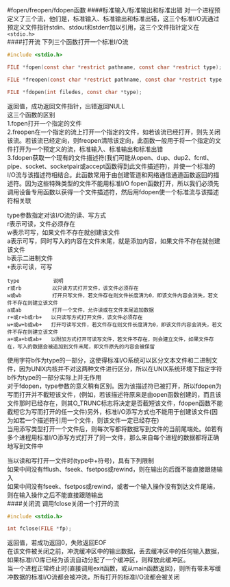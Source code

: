 #fopen/freopen/fdopen函数
####标准输入/标准输出和标准出错
对一个进程预定义了三个流，他们是，标准输入、标准输出和标准出错，这三个标准I/O流通过预定义文件指针stdin、stdout和stderr加以引用，这三个文件指针定义在`<stdio.h>`        
####打开流
下列三个函数打开一个标准I/O流
```c
#include <stdio.h>

FILE *fopen(const char *restrict pathname, const char *restrict type);

FILE *freopen(const char *restrict pathname, const char *restrict type, FILE *restrict fp);

FILE *fdopen(int filedes, const char *type);
```
返回值，成功返回文件指针，出错返回NULL          
这三个函数的区别      
1.fopen打开一个指定的文件       
2.freopen在一个指定的流上打开一个指定的文件，如若该流已经打开，则先关闭该流。若该流已经定向，则freopen清除该定向，此函数一般用于将一个指定的文件打开为一个预定义的流，标准输入、标准输出和标准出错            
3.fdopen获取一个现有的文件描述符(我们可能从open、dup、dup2、fcntl、pipe、socket、socketpair或accept函数得到此文件描述符)，并使一个标准的I/O流与该描述符相结合。此函数常用于由创建管道和网络通信通道函数返回的描述符。因为这些特殊类型的文件不能用标准I/O fopen函数打开，所以我们必须先调用设备专用函数以获得一个文件描述符，然后用fdopen使一个标准流与该描述符相关联        

type参数指定对该I/O流的读、写方式         
r表示可读，文件必须存在         
w表示可写，如果文件不存在就创建该文件        
a表示可写，同时写入的内容在文件末尾，就是添加内容，如果文件不存在就创建该文件         
b表示二进制文件         
`+`表示可读，可写        
```text
type           说明
r或rb          以只读方式打开文件，该文件必须存在
w或wb          打开只写文件，若文件存在则文件长度清为0，即该文件内容会消失，若文件不存在则建立该文件   
a或ab          打开一个文件，允许读或在文件末尾追加数据
r+或r+b或rb+   以只读写方式打开文件，该文件必须存在
w+或w+b或wb+   打开可读写文件，若文件存在则文件长度清为0，即该文件内容会消失，若文件不存在则建立该文件
a+或a+b或ab+   以附加方式打开可读写文件，若文件不存在，则会建立文件，如果文件存在，写入的数据会被追加到文件末尾，即文件原先的内容会被保留
```
使用字符b作为type的一部分，这使得标准I/O系统可以区分文本文件和二进制文件，因为UNIX内核并不对这两种文件进行区分，所以在UNIX系统环境下指定字符b作为type的一部分实际上并无作用          
对于fdopen，type参数的意义稍有区别。因为该描述符已被打开，所以fdopen为写而打开并不截短该文件，(例如，若该描述符原来是由open函数创建的，而且该文件那时已经存在，则其O_TRUNC标志将决定是否截短该文件，fdopen函数不能截短它为写而打开的任一文件)另外，标准I/O添写方式也不能用于创建该文件(因为如若一个描述符引用一个文件，则该文件一定已经存在)         
当用添写类型打开一个文件后，则每次写都将数据写到文件的当前尾端处。如若有多个进程用标准I/O添写方式打开了同一文件，那么来自每个进程的数据都将正确地写到文件中            

当以读和写打开一文件时(type中+符号)，具有下列限制         
如果中间没有fflush、fseek、fsetpos或rewind，则在输出的后面不能直接跟随输入        
如果中间没有fseek、fsetpos或rewind，或者一个输入操作没有到达文件尾端，则在输入操作之后不能直接跟随输出            
####关闭流
调用fclose关闭一个打开的流
```c
#include <stdio.h>

int fclose(FILE *fp);
```
返回值，若成功返回0，失败返回EOF       
在该文件被关闭之前，冲洗缓冲区中的输出数据，丢去缓冲区中的任何输入数据，如果标准I/O库已经为该流自动分配了一个缓冲区，则释放此缓冲区。           
当一个进程正常终止时(直接调用exit函数，或从main函数返回)，则所有带未写缓冲数据的标准I/O流都会被冲洗，所有打开的标准I/O流都会被关闭          
